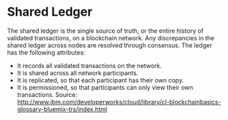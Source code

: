 # Shared Ledger

The shared ledger is the single source of truth, or the entire history of
validated transactions, on a blockchain network. Any discrepancies in the
shared ledger across nodes are resolved through consensus. The ledger has
the following attributes:
* It records all validated transactions on the network.
* It is shared across all network participants.
* It is replicated, so that each participant has their own copy.
* It is permissioned, so that participants can only view their own transactions.
Source: http://www.ibm.com/developerworks/cloud/library/cl-blockchainbasics-glossary-bluemix-trs/index.html

